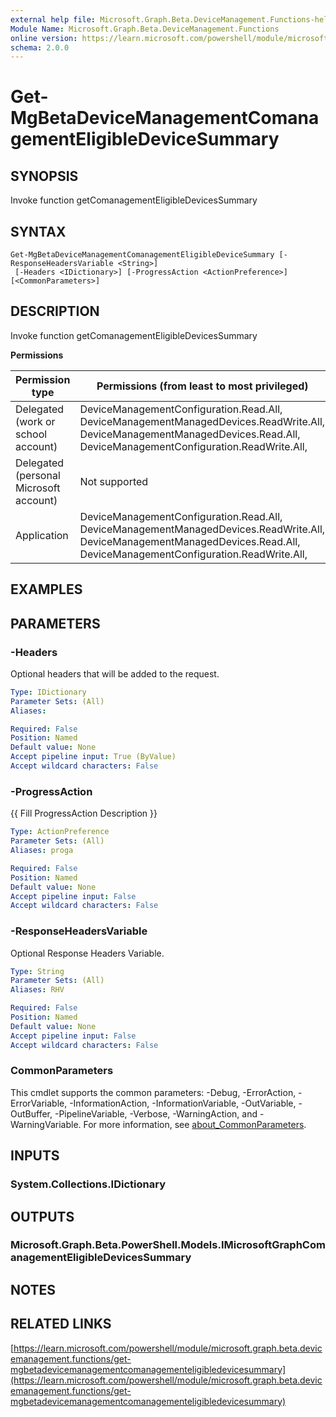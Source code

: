 ```yaml
---
external help file: Microsoft.Graph.Beta.DeviceManagement.Functions-help.xml
Module Name: Microsoft.Graph.Beta.DeviceManagement.Functions
online version: https://learn.microsoft.com/powershell/module/microsoft.graph.beta.devicemanagement.functions/get-mgbetadevicemanagementcomanagementeligibledevicesummary
schema: 2.0.0
---
```


# Get-MgBetaDeviceManagementComanagementEligibleDeviceSummary

## SYNOPSIS
Invoke function getComanagementEligibleDevicesSummary

## SYNTAX

```
Get-MgBetaDeviceManagementComanagementEligibleDeviceSummary [-ResponseHeadersVariable <String>]
 [-Headers <IDictionary>] [-ProgressAction <ActionPreference>] [<CommonParameters>]
```

## DESCRIPTION
Invoke function getComanagementEligibleDevicesSummary

**Permissions**

| Permission type | Permissions (from least to most privileged) |
| --------------- | ------------------------------------------  |
| Delegated (work or school account) | DeviceManagementConfiguration.Read.All, DeviceManagementManagedDevices.ReadWrite.All, DeviceManagementManagedDevices.Read.All, DeviceManagementConfiguration.ReadWrite.All,  |
| Delegated (personal Microsoft account) | Not supported |
| Application | DeviceManagementConfiguration.Read.All, DeviceManagementManagedDevices.ReadWrite.All, DeviceManagementManagedDevices.Read.All, DeviceManagementConfiguration.ReadWrite.All,  |

## EXAMPLES

## PARAMETERS

### -Headers
Optional headers that will be added to the request.

```yaml
Type: IDictionary
Parameter Sets: (All)
Aliases:

Required: False
Position: Named
Default value: None
Accept pipeline input: True (ByValue)
Accept wildcard characters: False
```

### -ProgressAction
{{ Fill ProgressAction Description }}

```yaml
Type: ActionPreference
Parameter Sets: (All)
Aliases: proga

Required: False
Position: Named
Default value: None
Accept pipeline input: False
Accept wildcard characters: False
```

### -ResponseHeadersVariable
Optional Response Headers Variable.

```yaml
Type: String
Parameter Sets: (All)
Aliases: RHV

Required: False
Position: Named
Default value: None
Accept pipeline input: False
Accept wildcard characters: False
```

### CommonParameters
This cmdlet supports the common parameters: -Debug, -ErrorAction, -ErrorVariable, -InformationAction, -InformationVariable, -OutVariable, -OutBuffer, -PipelineVariable, -Verbose, -WarningAction, and -WarningVariable. For more information, see [about_CommonParameters](http://go.microsoft.com/fwlink/?LinkID=113216).

## INPUTS

### System.Collections.IDictionary
## OUTPUTS

### Microsoft.Graph.Beta.PowerShell.Models.IMicrosoftGraphComanagementEligibleDevicesSummary
## NOTES

## RELATED LINKS

[https://learn.microsoft.com/powershell/module/microsoft.graph.beta.devicemanagement.functions/get-mgbetadevicemanagementcomanagementeligibledevicesummary](https://learn.microsoft.com/powershell/module/microsoft.graph.beta.devicemanagement.functions/get-mgbetadevicemanagementcomanagementeligibledevicesummary)
























